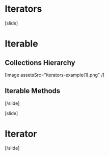 
# Iterators

[slide]

# Iterable

## Collections Hierarchy

[image assetsSrc="iterators-example(1).png" /]

## Iterable Methods

[/slide]

[slide]

# Iterator

[/slide]

